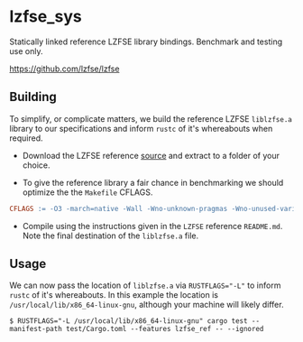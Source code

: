 # lzfse_sys

Statically linked reference LZFSE library bindings. Benchmark and testing use only.

https://github.com/lzfse/lzfse

## Building

To simplify, or complicate matters, we build the reference LZFSE `liblzfse.a` library to our specifications and inform `rustc` of it's whereabouts when required.

* Download the LZFSE reference [source](https://github.com/lzfse/lzfse) and extract to a folder of your choice.

* To give the reference library a fair chance in benchmarking we should optimize the the `Makefile` CFLAGS.
```makefile
CFLAGS := -O3 -march=native -Wall -Wno-unknown-pragmas -Wno-unused-variable -DNDEBUG -D_POSIX_C_SOURCE -std=c99 -fvisibility=hidden
```

* Compile using the instructions given in the `LZFSE` reference `README.md`. Note the final destination of the `liblzfse.a` file.

## Usage

We can now pass the location of `liblzfse.a` via `RUSTFLAGS="-L"` to inform `rustc` of it's whereabouts.
In this example the location is `/usr/local/lib/x86_64-linux-gnu`, although your machine will likely differ.

```
$ RUSTFLAGS="-L /usr/local/lib/x86_64-linux-gnu" cargo test --manifest-path test/Cargo.toml --features lzfse_ref -- --ignored
```

